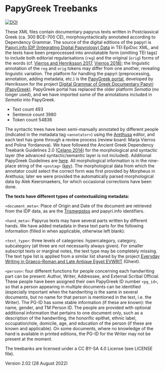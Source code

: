 # PapyGreek Treebanks

[![DOI](https://zenodo.org/badge/382449770.svg)](https://zenodo.org/badge/latestdoi/382449770)

These XML files contain documentary papyrus texts written in Postclassical Greek (ca. 300 BCE–700 CE), morphosyntactically annotated according to Dependency Grammar. The source of the digital editions of the papyri is [Papyri.info IDP (Integrating Digital Papyrology) Data](https://github.com/papyri/idp.data) in TEI EpiDoc XML, and the texts have been preprocessed into annotatable form (omitting TEI tags) to include both editorial regularisations (`reg`) and the original (`orig`) forms of the words (cf. [Vierros and Henriksson 2017](https://hal.archives-ouvertes.fr/hal-01279493v2), [Vierros 2018)](https://www.degruyter.com/document/doi/10.1515/9783110547450-006/html); the linguistic annotation of the `reg` and `orig` tokens may differ from one another, revealing linguistic variation. The platform for handling the papyri (preprocessing, annotation, adding metadata, etc.) is the [PapyGreek portal](https://papygreek.hum.helsinki.fi/), developed by Henriksson for the project [Digital Grammar of Greek Documentary Papyri (PapyGreek)](https://www2.helsinki.fi/en/researchgroups/digital-grammar-of-greek-documentary-papyri). PapyGreek portal has replaced the older platform _Sematia_ (no longer used), and we have imported some of the annotations included in _Sematia_ into PapyGreek.

- Text count 493
- Sentence count 3980
- Token count 54836

The syntactic trees have been semi-manually annotated by different people (indicated in the metadata tag `<annotator>`) using the [Arethusa](https://www.perseids.org/tools/arethusa/app/#/) editor, and each text has gone through a review process (review board: Marja Vierros and Polina Yordanova). We have followed the Ancient Greek Dependency Treebank Guidelines 2.0 ([Celano 2014](https://github.com/PerseusDL/treebank_data/blob/master/AGDT2/guidelines/Greek_guidelines.md)) for the morphological and syntactic layer (the advanced syntactic/semantic layer is not included). Additional PapyGreek Guidelines are [here](https://docs.google.com/document/d/1bqZaRU2E_Ixg6Z3s9qcY4EWN6DB1k5C3I4Vgs7vSsh4/edit#heading=h.yi9iujik2bb2). All morphological information is in the nine-place string of the `<postag>` ([key](https://docs.google.com/document/d/1hzrAkSwhTcHVBnJSOJ28j6PP1vPP9MiQo5Zj989dttc/edit?usp=sharing)). The morphological data from which the annotator could select the correct form was first provided by Morpheus in Arethusa; later we were provided the automatically parsed morphological data by Alek Keersmaekers, for which occasional corrections have been done.

**The texts have different types of contextualizing metadata:**

`<document_meta>`: Place of Origin and Date of the document are retrieved from the IDP data, as are the [Trismegistos](https://www.trismegistos.org/index.php) and papyri.info identifiers.

`<hand_meta>`: Papyrus texts may have several parts written by different hands. We have added metadata in these text parts for the following information (filled in when applicable, otherwise left blank):

`<text_type>`: three levels of categories: hypercategory, category, subcategory (all three are not necessarily always given). For smaller subscript texts or marginal notes, the text type may be completely missing. The text type list is applied from a similar list shared by the project [Everyday Writing in Graeco-Roman and Late Antique Egypt EVWRIT](https://www.evwrit.ugent.be/) (Ghent).

`<person>`: four different functions for people concerning each handwriting part can be present: Author, Writer, Addressee, and External Scribal Official. These people have been assigned their own PapyGreek ID number `<pg_id>`, so that a person appearing in multiple documents can be identified (especially important when the handwriting is the same in several documents, but no name for that person is mentioned in the text, i.e. the Writer). The PG-ID has some stable information (if these are known): the name, gender, and TM Person ID. The people are provided with optional additional information that pertains to one document only, such as a description of the handwriting, the honorific epithet, ethnic label, occupation/role, domicile, age, and education of the person (if these are known and applicable). On some documents, where no knowledge of the hand is available in printed editions, the PG-ID for the Writer may not be present at the moment.

The treebanks are licensed under a CC BY-SA 4.0 License (see LICENSE file).

Version 2.02 (28 August 2022)